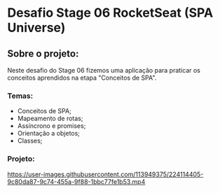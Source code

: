 # Desafio Stage 06 RocketSeat (SPA Universe)
## Sobre o projeto:
Neste desafio do Stage 06 fizemos uma aplicação para praticar os conceitos aprendidos na etapa "Conceitos de SPA".
### Temas: 
- Conceitos de SPA;
- Mapeamento de rotas;
- Assíncrono e promises;
- Orientação a objetos;
- Classes;
### Projeto:
https://user-images.githubusercontent.com/113949375/224114405-9c80da87-9c74-455a-9f88-1bbc77fe1b53.mp4
